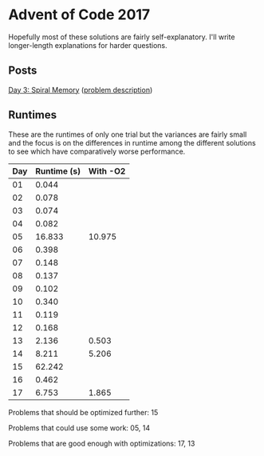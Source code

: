# Advent of Code 2017
Hopefully most of these solutions are fairly self-explanatory. I'll write longer-length explanations for harder questions.

## Posts
[Day 3: Spiral Memory](https://medium.com/@nonphatic/advent-of-code-day-3-30db5599e914) ([problem description](http://adventofcode.com/2017/day/3))

## Runtimes
These are the runtimes of only one trial but the variances are fairly small and the focus is on the differences in runtime among the different solutions to see which have comparatively worse performance.

| Day | Runtime (s) | With -O2 |
|-----|-------------|----------|
| 01  |  0.044      |
| 02  |  0.078      |
| 03  |  0.074      |
| 04  |  0.082      |
| 05  | 16.833      | 10.975
| 06  |  0.398      |
| 07  |  0.148      |
| 08  |  0.137      |
| 09  |  0.102      |
| 10  |  0.340      |
| 11  |  0.119      |
| 12  |  0.168      |
| 13  |  2.136      |  0.503
| 14  |  8.211      |  5.206
| 15  | 62.242      |
| 16  |  0.462      |
| 17  |  6.753      |  1.865

Problems that should be optimized further: 15

Problems that could use some work: 05, 14

Problems that are good enough with optimizations: 17, 13
